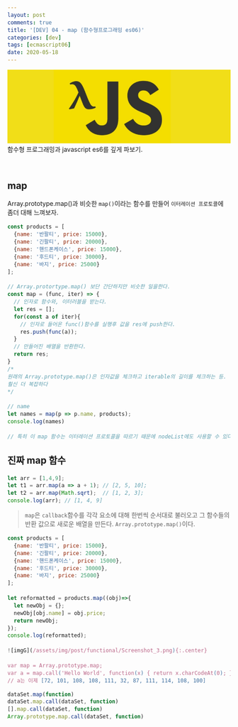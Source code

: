 ```yaml
---
layout: post
comments: true
title: '[DEV] 04 - map (함수형프로그래밍 es06)'
categories: [dev]
tags: [ecmascript06]
date: 2020-05-18
---
```

![headerimg](/assets/img/subcate/functional.png)  
함수형 프로그래밍과 javascript es6를 깊게 파보기.

<br>

## map  
Array.prototype.map()과 비슷한 `map()`이라는 함수를 만들어 `이터레이션 프로토콜`에 좀더 대해 느껴보자.

~~~javascript
const products = [
  {name: '반팔티', price: 15000},
  {name: '긴팔티', price: 20000},
  {name: '핸드폰케이스', price: 15000},
  {name: '후드티', price: 30000},
  {name: '바지', price: 25000}
];

// Array.protortype.map() 보단 간단하지만 비슷한 일을한다.
const map = (func, iter) => {
  // 인자로 함수와, 이터러블을 받는다.
  let res = [];
  for(const a of iter){
    // 인자로 들어온 func()함수를 실행후 값을 res에 push한다.
    res.push(func(a));
  }
  // 만들어진 배열을 반환한다.
  return res;
}
/*
원래의 Array.prototype.map()은 인자값을 체크하고 iterable의 길이를 체크하는 등. 
훨신 더 복잡하다
*/

// name 
let names = map(p => p.name, products);
console.log(names)

// 특히 이 map 함수는 이터레이션 프로토콜을 따르기 때문에 nodeList에도 사용할 수 있다.


~~~

## 진짜 map 함수
~~~javascript
let arr = [1,4,9];
let t1 = arr.map(a => a + 1); // [2, 5, 10];
let t2 = arr.map(Math.sqrt);  // [1, 2, 3];
console.log(arr); // [1, 4, 9]
~~~
> `map`은 `callback`함수를 각각 요소에 대해 한번씩 순서대로 불러오고 그 함수들의 반환 값으로 새로운 배열을 만든다. `Array.prototype.map()`이다.

~~~javascript
const products = [
  {name: '반팔티', price: 15000},
  {name: '긴팔티', price: 20000},
  {name: '핸드폰케이스', price: 15000},
  {name: '후드티', price: 30000},
  {name: '바지', price: 25000}
];

let reformatted = products.map((obj)=>{
  let newObj = {};
  newObj[obj.name] = obj.price;
  return newObj;
});
console.log(reformatted);

![imgG](/assets/img/post/functional/Screenshot_3.png){:.center}

var map = Array.prototype.map;
var a = map.call('Hello World', function(x) { return x.charCodeAt(0); });
// a는 이제 [72, 101, 108, 108, 111, 32, 87, 111, 114, 108, 100]
~~~

~~~javascript
dataSet.map(function)
dataSet.map.call(dataSet, function)
[].map.call(dataSet, function)
Array.prototype.map.call(dataSet, function)
~~~